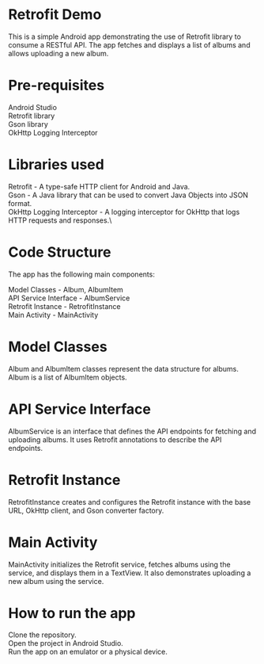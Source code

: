 
# Retrofit Demo
This is a simple Android app demonstrating the use of Retrofit library to consume a RESTful API. The app fetches and displays a list of albums and allows uploading a new album.

# Pre-requisites
Android Studio\
Retrofit library\
Gson library\
OkHttp Logging Interceptor

# Libraries used
Retrofit - A type-safe HTTP client for Android and Java.\
Gson - A Java library that can be used to convert Java Objects into JSON format.\
OkHttp Logging Interceptor - A logging interceptor for OkHttp that logs HTTP requests and responses.\
# Code Structure
The app has the following main components:

Model Classes - Album, AlbumItem\
API Service Interface - AlbumService\
Retrofit Instance - RetrofitInstance\
Main Activity - MainActivity

# Model Classes
Album and AlbumItem classes represent the data structure for albums. Album is a list of AlbumItem objects.

# API Service Interface
AlbumService is an interface that defines the API endpoints for fetching and uploading albums. It uses Retrofit annotations to describe the API endpoints.

# Retrofit Instance
RetrofitInstance creates and configures the Retrofit instance with the base URL, OkHttp client, and Gson converter factory.

# Main Activity
MainActivity initializes the Retrofit service, fetches albums using the service, and displays them in a TextView. It also demonstrates uploading a new album using the service.

# How to run the app
Clone the repository.\
Open the project in Android Studio.\
Run the app on an emulator or a physical device.
